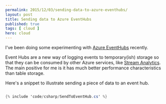 ```yaml
---
permalink: 2015/12/03/sending-data-to-azure-eventhubs/
layout: post
title: Sending data to Azure EventHubs
published: true 
tags: [ cloud ]
hero: cloud
---
```


I've been doing some experimenting with [Azure EventHubs](https://azure.microsoft.com/en-gb/services/event-hubs/) recently.

Event Hubs are a new way of logging events to temporary(ish) storage so that they can be consumed by other Azure 
services, like [Stream Analytics](https://azure.microsoft.com/en-gb/services/stream-analytics/). The main positive for me is
it has much better performance characteristics than table storage.   

Here's a snippet to illustrate sending a piece of data to an event hub.

```csharp

{% include 'code/csharp/SendToEventHub.cs' %}

```

